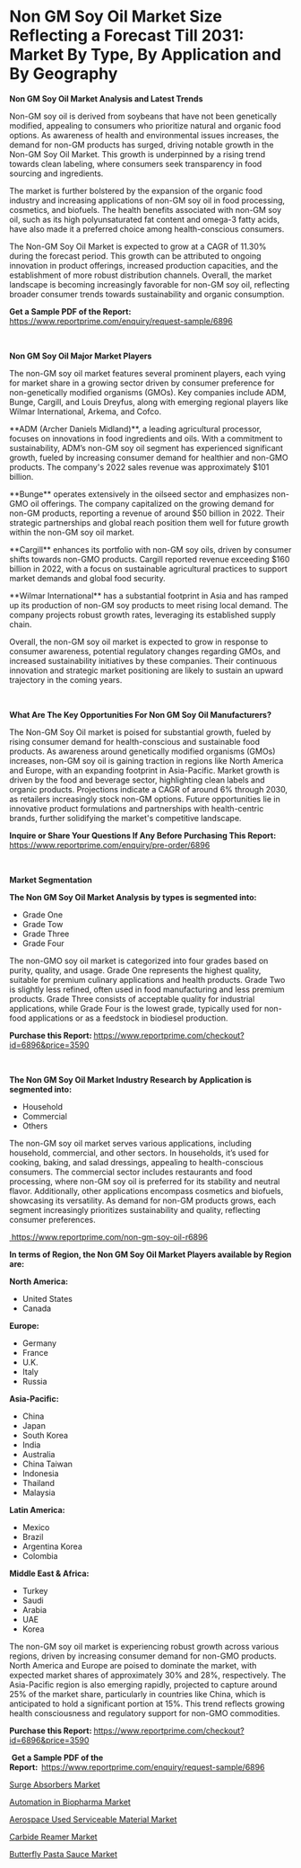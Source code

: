 <p><h1>Non GM Soy Oil Market Size Reflecting a Forecast Till 2031: Market By Type, By Application and By Geography</h1></p><p><strong>Non GM Soy Oil Market Analysis and Latest Trends</strong></p>
<p><p>Non-GM soy oil is derived from soybeans that have not been genetically modified, appealing to consumers who prioritize natural and organic food options. As awareness of health and environmental issues increases, the demand for non-GM products has surged, driving notable growth in the Non-GM Soy Oil Market. This growth is underpinned by a rising trend towards clean labeling, where consumers seek transparency in food sourcing and ingredients.</p><p>The market is further bolstered by the expansion of the organic food industry and increasing applications of non-GM soy oil in food processing, cosmetics, and biofuels. The health benefits associated with non-GM soy oil, such as its high polyunsaturated fat content and omega-3 fatty acids, have also made it a preferred choice among health-conscious consumers.</p><p>The Non-GM Soy Oil Market is expected to grow at a CAGR of 11.30% during the forecast period. This growth can be attributed to ongoing innovation in product offerings, increased production capacities, and the establishment of more robust distribution channels. Overall, the market landscape is becoming increasingly favorable for non-GM soy oil, reflecting broader consumer trends towards sustainability and organic consumption.</p></p>
<p><strong>Get a Sample PDF of the Report:&nbsp;</strong> <a href="https://www.reportprime.com/enquiry/request-sample/6896?utm_campaign=1088&utm_medium=2&utm_source=Github&utm_content=ia&utm_term=25112024&utm_id=non-gm-soy-oil">https://www.reportprime.com/enquiry/request-sample/6896</a></p>
<p>&nbsp;</p>
<p><strong>Non GM Soy Oil Major Market Players</strong></p>
<p><p>The non-GM soy oil market features several prominent players, each vying for market share in a growing sector driven by consumer preference for non-genetically modified organisms (GMOs). Key companies include ADM, Bunge, Cargill, and Louis Dreyfus, along with emerging regional players like Wilmar International, Arkema, and Cofco.</p><p>**ADM (Archer Daniels Midland)**, a leading agricultural processor, focuses on innovations in food ingredients and oils. With a commitment to sustainability, ADM’s non-GM soy oil segment has experienced significant growth, fueled by increasing consumer demand for healthier and non-GMO products. The company's 2022 sales revenue was approximately $101 billion.</p><p>**Bunge** operates extensively in the oilseed sector and emphasizes non-GMO oil offerings. The company capitalized on the growing demand for non-GM products, reporting a revenue of around $50 billion in 2022. Their strategic partnerships and global reach position them well for future growth within the non-GM soy oil market.</p><p>**Cargill** enhances its portfolio with non-GM soy oils, driven by consumer shifts towards non-GMO products. Cargill reported revenue exceeding $160 billion in 2022, with a focus on sustainable agricultural practices to support market demands and global food security.</p><p>**Wilmar International** has a substantial footprint in Asia and has ramped up its production of non-GM soy products to meet rising local demand. The company projects robust growth rates, leveraging its established supply chain.</p><p>Overall, the non-GM soy oil market is expected to grow in response to consumer awareness, potential regulatory changes regarding GMOs, and increased sustainability initiatives by these companies. Their continuous innovation and strategic market positioning are likely to sustain an upward trajectory in the coming years.</p></p>
<p>&nbsp;</p>
<p><strong>What Are The Key Opportunities For Non GM Soy Oil Manufacturers?</strong></p>
<p><p>The Non-GM Soy Oil market is poised for substantial growth, fueled by rising consumer demand for health-conscious and sustainable food products. As awareness around genetically modified organisms (GMOs) increases, non-GM soy oil is gaining traction in regions like North America and Europe, with an expanding footprint in Asia-Pacific. Market growth is driven by the food and beverage sector, highlighting clean labels and organic products. Projections indicate a CAGR of around 6% through 2030, as retailers increasingly stock non-GM options. Future opportunities lie in innovative product formulations and partnerships with health-centric brands, further solidifying the market's competitive landscape.</p></p>
<p><strong>Inquire or Share Your Questions If Any Before Purchasing This Report:</strong> <a href="https://www.reportprime.com/enquiry/pre-order/6896?utm_campaign=1088&utm_medium=2&utm_source=Github&utm_content=ia&utm_term=25112024&utm_id=non-gm-soy-oil">https://www.reportprime.com/enquiry/pre-order/6896</a></p>
<p>&nbsp;</p>
<p><strong>Market Segmentation</strong></p>
<p><strong>The Non GM Soy Oil Market Analysis by types is segmented into:</strong></p>
<p><ul><li>Grade One</li><li>Grade Tow</li><li>Grade Three</li><li>Grade Four</li></ul></p>
<p><p>The non-GMO soy oil market is categorized into four grades based on purity, quality, and usage. Grade One represents the highest quality, suitable for premium culinary applications and health products. Grade Two is slightly less refined, often used in food manufacturing and less premium products. Grade Three consists of acceptable quality for industrial applications, while Grade Four is the lowest grade, typically used for non-food applications or as a feedstock in biodiesel production.</p></p>
<p><strong>Purchase this Report:&nbsp;</strong><a href="https://www.reportprime.com/checkout?id=6896&price=3590&utm_campaign=1088&utm_medium=2&utm_source=Github&utm_content=ia&utm_term=25112024&utm_id=non-gm-soy-oil">https://www.reportprime.com/checkout?id=6896&price=3590</a></p>
<p>&nbsp;</p>
<p><strong>The Non GM Soy Oil Market Industry Research by Application is segmented into:</strong></p>
<p><ul><li>Household</li><li>Commercial</li><li>Others</li></ul></p>
<p><p>The non-GM soy oil market serves various applications, including household, commercial, and other sectors. In households, it’s used for cooking, baking, and salad dressings, appealing to health-conscious consumers. The commercial sector includes restaurants and food processing, where non-GM soy oil is preferred for its stability and neutral flavor. Additionally, other applications encompass cosmetics and biofuels, showcasing its versatility. As demand for non-GM products grows, each segment increasingly prioritizes sustainability and quality, reflecting consumer preferences.</p></p>
<p><a href="https://www.reportprime.com/non-gm-soy-oil-r6896?utm_campaign=1088&utm_medium=2&utm_source=Github&utm_content=ia&utm_term=25112024&utm_id=non-gm-soy-oil">&nbsp;https://www.reportprime.com/non-gm-soy-oil-r6896</a></p>
<p><strong>In terms of Region, the Non GM Soy Oil Market Players available by Region are:</strong></p>
<p>
    <p> <strong> North America: </strong>
        <ul>
            <li>United States</li>
            <li>Canada</li>
        </ul>
        </p> 
    <p> <strong> Europe: </strong>
        <ul>
            <li>Germany</li>
            <li>France</li>
            <li>U.K.</li>
            <li>Italy</li>
            <li>Russia</li>
        </ul>
        </p> 
    <p> <strong> Asia-Pacific: </strong>
        <ul>
            <li>China</li>
            <li>Japan</li>
            <li>South Korea</li>
            <li>India</li>
            <li>Australia</li>
            <li>China Taiwan</li>
            <li>Indonesia</li>
            <li>Thailand</li>
            <li>Malaysia</li>
        </ul>
        </p> 
    <p> <strong> Latin America: </strong>
        <ul>
            <li>Mexico</li>
            <li>Brazil</li>
            <li>Argentina Korea</li>
            <li>Colombia</li>
        </ul>
        </p> 
    <p> <strong> Middle East & Africa: </strong>
        <ul>
            <li>Turkey</li>
            <li>Saudi</li>
            <li>Arabia</li>
            <li>UAE</li>
            <li>Korea</li>
        </ul>
    </p>
    </p>
<p><p>The non-GM soy oil market is experiencing robust growth across various regions, driven by increasing consumer demand for non-GMO products. North America and Europe are poised to dominate the market, with expected market shares of approximately 30% and 28%, respectively. The Asia-Pacific region is also emerging rapidly, projected to capture around 25% of the market share, particularly in countries like China, which is anticipated to hold a significant portion at 15%. This trend reflects growing health consciousness and regulatory support for non-GMO commodities.</p></p>
<p><strong>Purchase this Report: </strong><a href="https://www.reportprime.com/checkout?id=6896&price=3590&utm_campaign=1088&utm_medium=2&utm_source=Github&utm_content=ia&utm_term=25112024&utm_id=non-gm-soy-oil">https://www.reportprime.com/checkout?id=6896&price=3590</a></p>
<p>&nbsp;<strong>Get a Sample PDF of the Report:&nbsp;&nbsp;</strong><a href="https://www.reportprime.com/enquiry/request-sample/6896?utm_campaign=1088&utm_medium=2&utm_source=Github&utm_content=ia&utm_term=25112024&utm_id=non-gm-soy-oil">https://www.reportprime.com/enquiry/request-sample/6896</a></p>
<p><strong></strong></p>
<p><p><a href="https://www.linkedin.com/pulse/influencing-factors-surge-absorbers-market-insights-growth-hfuge?utm_campaign=1088&utm_medium=2&utm_source=Github&utm_content=ia&utm_term=25112024&utm_id=non-gm-soy-oil">Surge Absorbers Market</a></p><p><a href="https://issuu.com/reportprime-2/docs/automation-in-biopharma-market-size_98d1f3a5d5144a?utm_campaign=1088&utm_medium=2&utm_source=Github&utm_content=ia&utm_term=25112024&utm_id=non-gm-soy-oil">Automation in Biopharma Market</a></p><p><a href="https://issuu.com/reportprime-2/docs/aerospace-used-serviceable-material_31255fce95fc6d?utm_campaign=1088&utm_medium=2&utm_source=Github&utm_content=ia&utm_term=25112024&utm_id=non-gm-soy-oil">Aerospace Used Serviceable Material Market</a></p><p><a href="https://www.linkedin.com/pulse/carbide-reamer-industry-analysis-report-market-size-share-xjtzc?utm_campaign=1088&utm_medium=2&utm_source=Github&utm_content=ia&utm_term=25112024&utm_id=non-gm-soy-oil">Carbide Reamer Market</a></p><p><a href="https://github.com/manesros8/Market-Research-Report-List-1/blob/main/butterfly-pasta-sauce-market.md?utm_campaign=1088&utm_medium=2&utm_source=Github&utm_content=ia&utm_term=25112024&utm_id=non-gm-soy-oil">Butterfly Pasta Sauce Market</a></p></p>